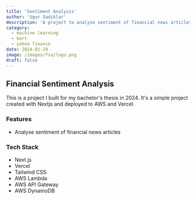 ```yaml
---
title: 'Sentiment Analysis'
author: 'Ugur Sadiklar'
description: 'A project to analyse sentiment of financial news articles'
category:
  - machine learning
  - bert
  - yahoo finance
date: 2024-02-29
image: /images/fsa/logo.png
draft: false
---
```


## Financial Sentiment Analysis

This is a project I built for my bachelor's thesis in 2024. It's a simple project created with Nextjs and deployed to AWS and Vercel

### Features

- Analyse sentiment of financial news articles

### Tech Stack

- Next.js
- Vercel
- Tailwind CSS
- AWS Lambda
- AWS API Gateway
- AWS DynamoDB
